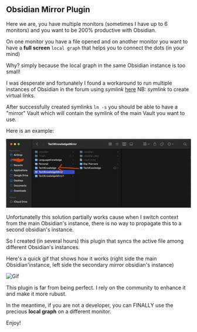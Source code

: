 ## Obsidian Mirror Plugin

Here we are, you have multiple monitors (sometimes I have up to 6 monitors) and you want to be 200% productive with Obsidian.

On one monitor you have a file opened and on another monitor you want to have a **full screen** `local graph` that helps you to connect the dots (in your mind)

Why? simply because the local graph in the same Obsidian instance is too small!

I was desperate and fortunately I found a workaround to run multiple instances of Obsidian in the forum using *symlink* [here](https://forum.obsidian.md/t/floating-pop-out-multiple-windows-of-the-same-vault/837/58)
NB: *symlink* to create virtual links. 

After successfully created symlinks `ln -s` you should be able to have a "mirror" Vault which will contain the symlink of the main Vault you want to use.

Here is an example:

![FinderMirror](FinderMirror.jpg)

Unfortunatelly this solution partially works cause when I switch context from the main Obsidian's instance, there is no way to propagate this to a second obsidian's instance.

So I created (in several hours) this plugin that syncs the active file among different Obsidian's instances.

Here's a quick gif that shows how it works (right side the main Obsidian'instance, left side the secondary *mirror* obsidian's instance)

![Gif](ObsidianMirror.gif)

This plugin is far from being perfect. I rely on the community to enhance it and make it more rubust.

In the meantime, if you are not a developer, you can FINALLY use the precious **local graph** on a different monitor.

Enjoy!